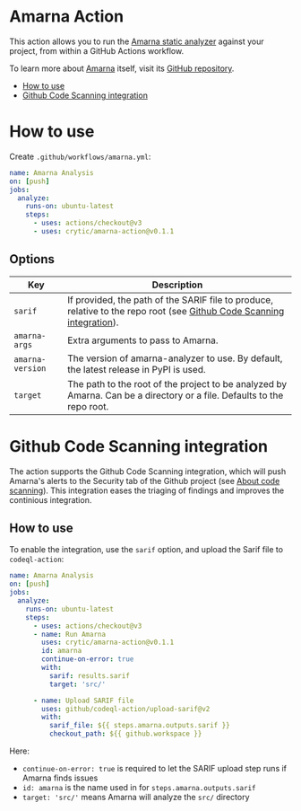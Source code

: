 # Amarna Action

This action allows you to run the [Amarna static
analyzer](https://github.com/crytic/amarna) against your project, from
within a GitHub Actions workflow.

To learn more about [Amarna](https://github.com/crytic/amarna) itself, visit
its [GitHub repository](https://github.com/crytic/amarna).

- [How to use](#how-to-use)
- [Github Code Scanning integration](#github-code-scanning-integration)

# How to use

Create `.github/workflows/amarna.yml`:
```yaml
name: Amarna Analysis
on: [push]
jobs:
  analyze:
    runs-on: ubuntu-latest
    steps:
      - uses: actions/checkout@v3
      - uses: crytic/amarna-action@v0.1.1
```

## Options

| Key              | Description
|------------------|------------
| `sarif`          | If provided, the path of the SARIF file to produce, relative to the repo root (see [Github Code Scanning integration](#github-code-scanning-integration)).
| `amarna-args`    | Extra arguments to pass to Amarna. 
| `amarna-version` | The version of amarna-analyzer to use. By default, the latest release in PyPI is used.
| `target`         | The path to the root of the project to be analyzed by Amarna. Can be a directory or a file. Defaults to the repo root.

# Github Code Scanning integration

The action supports the Github Code Scanning integration, which will push Amarna's alerts to the Security tab of the Github project (see [About code scanning](https://docs.github.com/en/code-security/code-scanning/automatically-scanning-your-code-for-vulnerabilities-and-errors/about-code-scanning)). This integration eases the triaging of findings and improves the continious integration.

## How to use

To enable the integration, use the `sarif` option, and upload the Sarif file to `codeql-action`:

```yaml
name: Amarna Analysis
on: [push]
jobs:
  analyze:
    runs-on: ubuntu-latest
    steps:
      - uses: actions/checkout@v3
      - name: Run Amarna
        uses: crytic/amarna-action@v0.1.1
        id: amarna
        continue-on-error: true
        with:
          sarif: results.sarif
          target: 'src/'

      - name: Upload SARIF file
        uses: github/codeql-action/upload-sarif@v2
        with:
          sarif_file: ${{ steps.amarna.outputs.sarif }}
          checkout_path: ${{ github.workspace }}
```

Here:
- `continue-on-error: true` is required to let the SARIF upload step runs if Amarna finds issues
- `id: amarna` is the name used in for `steps.amarna.outputs.sarif`
- `target: 'src/'` means Amarna will analyze the `src/` directory
